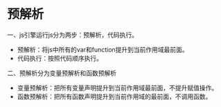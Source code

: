 # 预解析

一、js引擎运行js分为两步：预解析，代码执行。

- 预解析：将js中所有的var和function提升到当前作用域最前面。
- 代码执行：按照代码顺序执行。

 二、预解析分为变量预解析和函数预解析

- 变量预解析：把所有变量声明提升到当前作用域最前面，不提升赋值操作。
- 函数预解析：把所有函数声明提升到当前作用域的最前面，不调用函数。

